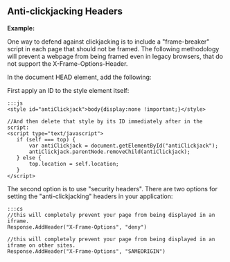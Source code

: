 Anti-clickjacking Headers
-------

**Example:**

One way to defend against clickjacking is to include a "frame-breaker" script in each 
page that should not be framed. The following methodology will prevent a webpage from 
being framed even in legacy browsers, that do not support the X-Frame-Options-Header.

In the document HEAD element, add the following:
	
First apply an ID to the style element itself:
	
	:::js
	<style id="antiClickjack">body{display:none !important;}</style>

	//And then delete that style by its ID immediately after in the script:
	<script type="text/javascript">
	   if (self === top) {
		   var antiClickjack = document.getElementById("antiClickjack");
		   antiClickjack.parentNode.removeChild(antiClickjack);
	   } else {
		   top.location = self.location;
	   }
	</script>


The second option is to use "security headers".
There are two options for setting the "anti-clickjacking" headers in your application:

	:::cs
	//this will completely prevent your page from being displayed in an iframe.
	Response.AddHeader("X-Frame-Options", "deny")

	//this will completely prevent your page from being displayed in an iframe on other sites.
	Response.AddHeader("X-Frame-Options", "SAMEORIGIN")
	




	
